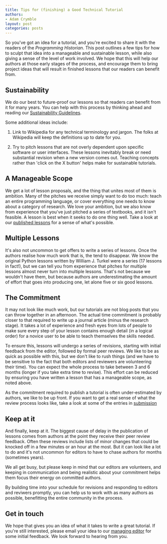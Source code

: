 ```yaml
---
title: Tips for (finishing) a Good Technical Tutorial
authors: 
- Adam Crymble
layout: post
categories: posts 
---
```


So you've got an idea for a tutorial, and you're excited to share it with the readers of the _Programming Historian_. This post outlines a few tips for how to sculpt that idea into a manageable and sustainable lesson, while also giving a sense of the level of work involved. We hope that this will help our authors at those early stages of the process, and encourage them to bring project ideas that will result in finished lessons that our readers can benefit from.

## Sustainability

We do our best to future-proof our lessons so that readers can benefit from it for many years. You can help with this process by thinking ahead and reading our [Sustainability Guidelines](https://programminghistorian.org/author-guidelines#write-sustainably).

Some additional ideas include:

1) Link to Wikipedia for any technical terminology and jargon. The folks at Wikipedia will keep the definitions up to date for you.

2) Try to pitch lessons that are not overly dependent upon specific software or user interfaces. These lessons inevitably break or need substantial revision when a new version comes out. Teaching concepts rather than 'click on the X button' helps make for sustainable tutorials.


## A Manageable Scope

We get a lot of lesson proposals, and the thing that unites most of them is ambition. Many of the pitches we receive simply want to do too much: teach an entire programming language, or cover everything one needs to know about a category of research. We love your ambition, but we also know from experience that you've just pitched a series of textbooks, and it isn't feasible. A lesson is best when it seeks to do one thing well. Take a look at our [published lessons](http://programminghistorian.org/lessons/) for a sense of what's possible.

## Multiple Lessons

It's also not uncommon to get offers to write a series of lessons. Once the authors realise how much work that is, the tend to disappear. We know the original Python lessons written by William J. Turkel were a series (17 lessons in fact!), but we can tell you from experience that pitches for multiple lessons almost never turn into multiple lessons. That's not because we wouldn't have them, but because authors are underestimating the amount of effort that goes into producing one, let alone five or six good lessons.

## The Commitment

It may not look like much work, but our tutorials are not blog posts that you can throw together in an afternoon. The actual time commitment is probably closer to that required to write up a journal article (minus the research stage). It takes a lot of experience and fresh eyes from lots of people to make sure every step of your lesson contains enough detail (in a logical order) for a novice user to be able to teach themselves the skills needed.

To ensure this, lessons will undergo a series of revisions, starting with initial feedback from the editor, followed by formal peer reviews. We like to be as quick as possible with this, but we don't like to rush things (and we have to be sensitive to the fact that both editors and reviewers are volunteering their time). You can expect the whole process to take between 3 and 6 months (longer if you take extra time to revise). This effort can be reduced by ensuring you have written a lesson that has a manageable scope, as noted above.

As the commitment required to publish a tutorial is often under-estimated by authors, we like to be up front. If you want to get a real sense of what the review process looks like, take a look at some of the entries in [submission](https://github.com/programminghistorian/ph-submissions/issues)

## Keep at it

And finally, keep at it. The biggest cause of delay in the publication of lessons comes from authors at the point they receive their peer review feedback. Often these reviews include lists of minor changes that could be knocked off in a few minutes or an hour at the most. But it can look like a lot to do and it's not uncommon for editors to have to chase authors for months (sometimes years).

We all get busy, but please keep in mind that our editors are volunteers, and keeping in communication and being realistic about your commitment helps them focus their energy on committed authors.

By building time into your schedule for revisions and responding to editors and reviwers promptly, you can help us to work with as many authors as possible, benefitting the entire community in the process.

## Get in touch

We hope that gives you an idea of what it takes to write a great tutorial. If you're still interested, please email your idea to our [managing editor](http://programminghistorian.org/project-team) for some initial feedback. We look forward to hearing from you.